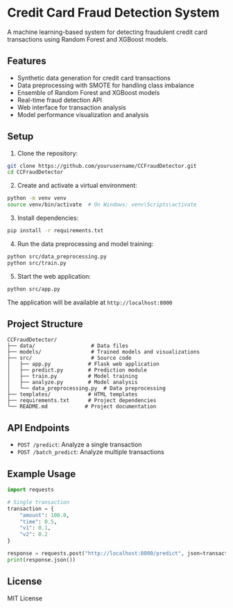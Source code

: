 # Credit Card Fraud Detection System

A machine learning-based system for detecting fraudulent credit card transactions using Random Forest and XGBoost models.

## Features

- Synthetic data generation for credit card transactions
- Data preprocessing with SMOTE for handling class imbalance
- Ensemble of Random Forest and XGBoost models
- Real-time fraud detection API
- Web interface for transaction analysis
- Model performance visualization and analysis

## Setup

1. Clone the repository:
```bash
git clone https://github.com/yourusername/CCFraudDetector.git
cd CCFraudDetector
```

2. Create and activate a virtual environment:
```bash
python -m venv venv
source venv/bin/activate  # On Windows: venv\Scripts\activate
```

3. Install dependencies:
```bash
pip install -r requirements.txt
```

4. Run the data preprocessing and model training:
```bash
python src/data_preprocessing.py
python src/train.py
```

5. Start the web application:
```bash
python src/app.py
```

The application will be available at `http://localhost:8000`

## Project Structure

```
CCFraudDetector/
├── data/                  # Data files
├── models/                # Trained models and visualizations
├── src/                   # Source code
│   ├── app.py            # Flask web application
│   ├── predict.py        # Prediction module
│   ├── train.py          # Model training
│   ├── analyze.py        # Model analysis
│   └── data_preprocessing.py  # Data preprocessing
├── templates/            # HTML templates
├── requirements.txt      # Project dependencies
└── README.md            # Project documentation
```

## API Endpoints

- `POST /predict`: Analyze a single transaction
- `POST /batch_predict`: Analyze multiple transactions

## Example Usage

```python
import requests

# Single transaction
transaction = {
    "amount": 100.0,
    "time": 0.5,
    "v1": 0.1,
    "v2": 0.2
}

response = requests.post("http://localhost:8000/predict", json=transaction)
print(response.json())
```

## License

MIT License 